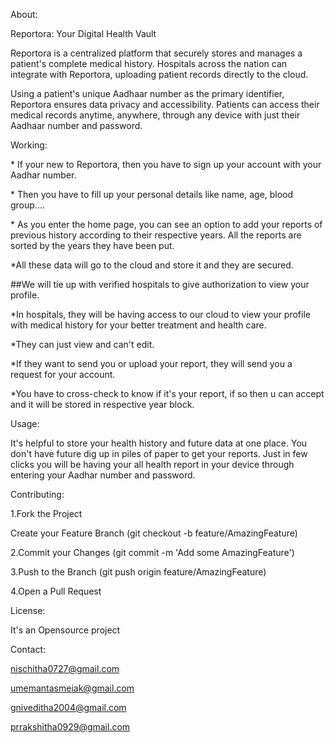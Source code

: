 About:

Reportora: Your Digital Health Vault

Reportora is a centralized platform that securely stores and manages a
patient\'s complete medical history. Hospitals across the nation can
integrate with Reportora, uploading patient records directly to the
cloud.

Using a patient\'s unique Aadhaar number as the primary identifier,
Reportora ensures data privacy and accessibility. Patients can access
their medical records anytime, anywhere, through any device with just
their Aadhaar number and password.

Working:

\* If your new to Reportora, then you have to sign up your account with
your Aadhar number.

\* Then you have to fill up your personal details like name, age, blood
group\....

\* As you enter the home page, you can see an option to add your reports
of previous history according to their respective years. All the reports
are sorted by the years they have been put.

\*All these data will go to the cloud and store it and they are secured.

##We will tie up with verified hospitals to give authorization to view
your profile.

\*In hospitals, they will be having access to our cloud to view your
profile with medical history for your better treatment and health care.

\*They can just view and can't edit.

\*If they want to send you or upload your report, they will send you a
request for your account.

\*You have to cross-check to know if it\'s your report, if so then u can
accept and it will be stored in respective year block.

Usage:

It's helpful to store your health history and future data at one place.
You don't have future dig up in piles of paper to get your reports. Just
in few clicks you will be having your all health report in your device
through entering your Aadhar number and password.

Contributing:

1.Fork the Project

Create your Feature Branch (git checkout -b feature/AmazingFeature)

2.Commit your Changes (git commit -m \'Add some AmazingFeature\')

3.Push to the Branch (git push origin feature/AmazingFeature)

4.Open a Pull Request

License:

It's an Opensource project

Contact:

<nischitha0727@gmail.com>

<umemantasmeiak@gmail.com>

<gniveditha2004@gmail.com>

<prrakshitha0929@gmail.com>
